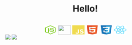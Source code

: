 <div align="center">
    <h1>Hello!</h1>
</div>

   <div align="center">
     <div style="display: inline_block"><br>
	  <img align="center" alt="" height="30" width="40" src="https://raw.githubusercontent.com/devicons/devicon/master/icons/nodejs/nodejs-plain.svg">
    <img align="center" alt="" height="30" width="40" src="https://raw.githubusercontent.com/jmnote/z-icons/master/svg/java.svg">
    <img align="center" alt="" height="30" width="40" src="https://raw.githubusercontent.com/devicons/devicon/master/icons/javascript/javascript-plain.svg">
    <img align="center" alt="" height="30" width="40" src="https://raw.githubusercontent.com/devicons/devicon/master/icons/html5/html5-original.svg">
    <img align="center" alt="" height="30" width="40" src="https://raw.githubusercontent.com/devicons/devicon/master/icons/css3/css3-original.svg">
    <img align="center" alt="" height="30" width="40" src="https://raw.githubusercontent.com/devicons/devicon/1119b9f84c0290e0f0b38982099a2bd027a48bf1/icons/react/react-original.svg">
</div>
  </div>

  <img height="175em" src="https://github-readme-stats.vercel.app/api?username=lokih1&show_icons=true&theme=gotham&include_all_commits=true&count_private=true"/>
  <img height="180em" src="https://github-readme-stats.vercel.app/api/top-langs/?username=lokih1&layout=compact&langs_count=7&theme=gotham"/>

